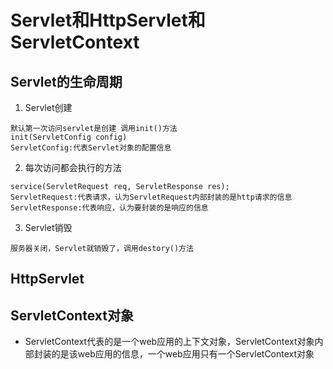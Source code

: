 # Servlet和HttpServlet和ServletContext

## Servlet的生命周期
1. Servlet创建
```text
默认第一次访问servlet是创建 调用init()方法
init(ServletConfig config)
ServletConfig:代表Servlet对象的配置信息
```
2. 每次访问都会执行的方法
```text
service(ServletRequest req, ServletResponse res);
ServletRequest:代表请求，认为ServletRequest内部封装的是http请求的信息
ServletResponse:代表响应，认为要封装的是响应的信息
```
3. Servlet销毁
```text
服务器关闭，Servlet就销毁了，调用destory()方法
```

## HttpServlet

## ServletContext对象
* ServletContext代表的是一个web应用的上下文对象，ServletContext对象内部封装的是该web应用的信息，一个web应用只有一个ServletContext对象
